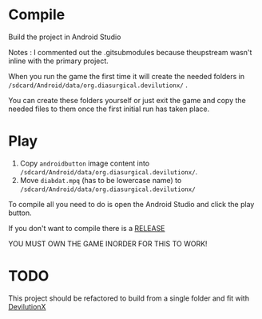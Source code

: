 # Compile

Build the project in Android Studio



Notes : I commented out the .gitsubmodules because theupstream wasn't inline with the primary project.

When you run the game the first time it will create the needed folders in  `/sdcard/Android/data/org.diasurgical.devilutionx/` .

You can create these folders yourself or just exit the game and copy the needed files to them once the first initial run has taken place.

# Play 
1) Copy  `androidbutton` image content into `/sdcard/Android/data/org.diasurgical.devilutionx/`. 
2) Move `diabdat.mpq` (has to be lowercase name) to `/sdcard/Android/data/org.diasurgical.devilutionx/`


To compile all you need to do is open the Android Studio and click the play button.

If you don't want to compile there is a [RELEASE](https://github.com/Jimmy-cell/wip-devilutiondroid/releases/download/1.1b/devilution.apk) 

YOU MUST OWN THE GAME INORDER FOR THIS TO WORK!

# TODO

This project should be refactored to build from a single folder and fit with [DevilutionX](https://github.com/diasurgical/devilutionX) 
